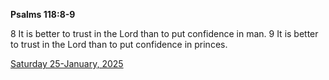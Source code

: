 **Psalms 118:8-9**

8 It is better to trust in the Lord than to put confidence in man. 9 It is better to trust in the Lord than to put confidence in princes.

[Saturday 25-January, 2025](https://getbible.net/kjv/Psalms/118/8-9)
